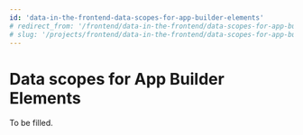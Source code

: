 ```yaml
---
id: 'data-in-the-frontend-data-scopes-for-app-builder-elements'
# redirect_from: '/frontend/data-in-the-frontend/data-scopes-for-app-builder-elements'
# slug: '/projects/frontend/data-in-the-frontend/data-scopes-for-app-builder-elements'
---
```


# Data scopes for App Builder Elements

To be filled.
